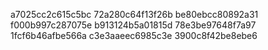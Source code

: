a7025cc2c615c5bc
72a280c64f13f26b
be80ebcc80892a31
f000b997c287075e
b913124b5a01815d
78e3be97648f7a97
1fcf6b46afbe566a
c3e3aaeec6985c3e
3900c8f42be8ebe6
